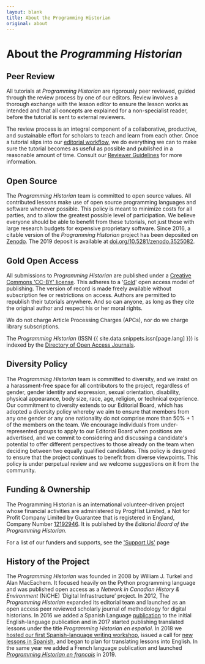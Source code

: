 ```yaml
---
layout: blank
title: About the Programming Historian
original: about
---
```


# About the _Programming Historian_


## Peer Review
All tutorials at _Programming Historian_ are rigorously peer reviewed, guided through the review process by one of our editors. Review involves a thorough exchange with the lesson editor to ensure the lesson works as intended and that all concepts are explained for a non-specialist reader, before the tutorial is sent to external reviewers.

The review process is an integral component of a collaborative, productive, and sustainable effort for scholars to teach and learn from each other. Once a tutorial slips into our [editorial workflow]({{site.baseurl}}/author-guidelines), we do everything we can to make sure the tutorial becomes as useful as possible and published in a reasonable amount of time. Consult our [Reviewer Guidelines]({{site.baseurl}}/reviewer-guidelines) for more information.


## Open Source
The _Programming Historian_ team is committed to open source values. All contributed lessons make use of open source programming languages and software whenever possible. This policy is meant to minimize costs for all parties, and to allow the greatest possible level of participation. We believe everyone should be able to benefit from these tutorials, not just those with large research budgets for expensive proprietary software. Since 2016, a citable version of the _Programming Historian_ project has been deposited on [Zenodo](https://zenodo.org/). The 2019 deposit is available at [doi.org/10.5281/zenodo.3525082](https://doi.org/10.5281/zenodo.3525082).


## Gold Open Access
All submissions to _Programming Historian_ are published under a [Creative Commons 'CC-BY' license](https://creativecommons.org/licenses/by/4.0/deed.en). This adheres to a '[Gold](https://en.wikipedia.org/wiki/Open_access)' open access model of publishing. The version of record is made freely available without subscription fee or restrictions on access. Authors are permitted to republish their tutorials anywhere. And so can anyone, as long as they cite the original author and respect his or her moral rights.

We do not charge Article Processing Charges (APCs), nor do we charge library subscriptions.

The _Programming Historian_ (ISSN {{ site.data.snippets.issn[page.lang] }}) is indexed by the [Directory of Open Access Journals](https://doaj.org/toc/2397-2068).

## Diversity Policy

The _Programming Historian_ team is committed to diversity, and we insist on a harassment-free space for all contributors to the project, regardless of gender, gender identity and expression, sexual orientation, disability, physical appearance, body size, race, age, religion, or technical experience. Our commitment to diversity extends to our Editorial Board, which has adopted a diversity policy whereby we aim to ensure that members from any one gender or any one nationality do not comprise more than 50% + 1 of the members on the team. We encourage individuals from under-represented groups to apply to our Editorial Board when positions are advertised, and we commit to considering and discussing a candidate's potential to offer different perspectives to those already on the team when deciding between two equally qualified candidates. This policy is designed to ensure that the project continues to benefit from diverse viewpoints. This policy is under perpetual review and we welcome suggestions on it from the community.

## Funding & Ownership

The Programming Historian is an international volunteer-driven project whose financial activities are administered by ProgHist Limited, a Not for Profit Company Limited by Guarantee that is registered in England, Company Number [12192946](https://beta.companieshouse.gov.uk/company/12192946). It is published by the _Editorial Board of the Programming Historian_.

For a list of our funders and supports, see the ['Support Us']({{site.baseurl}}/support-us) page

## History of the Project

The _Programming Historian_ was founded in 2008 by William J. Turkel and Alan MacEachern. It focused heavily on the Python programming language and was published open access as a *Network in Canadian History & Environment* (NiCHE) ‘Digital Infrastructure’ project. In 2012, The _Programming Historian_ expanded its editorial team and launched as an open access peer reviewed scholarly journal of methodology for digital historians. In 2016 we added a Spanish Language [publication](https://github.com/programminghistorian/jekyll/wiki/Additional-Language-Sub-Teams-Policy) to the initial English-language publication and in 2017 started publishing translated lessons under the title *Programming Historian en español*. In 2018 we [hosted our first Spanish-language writing workshop](/posts/bogota-workshop-report), issued a call for [new lessons in Spanish](/posts/convocatoria-de-tutoriales), and began to plan for translating lessons into English. In the same year we added a French language publication and launched *[Programming Historian en français]({{site.baseurl}}/fr)* in 2019.
